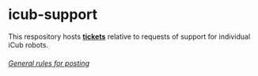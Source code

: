 # icub-support
This respository hosts [**tickets**](https://github.com/robotology/icub-support/issues) relative to requests of support for individual iCub robots.

###### [General rules for posting](/.github/CONTRIBUTING.md)
